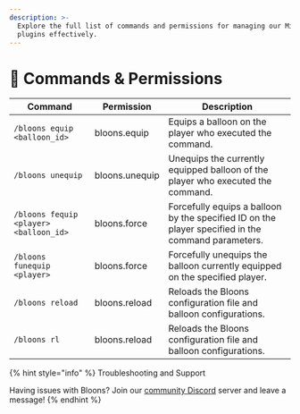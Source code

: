 ```yaml
---
description: >-
  Explore the full list of commands and permissions for managing our Minecraft
  plugins effectively.
---
```


# 💾 Commands & Permissions

| Command                                | Permission     | Description                                                                                        |
| -------------------------------------- | -------------- | -------------------------------------------------------------------------------------------------- |
| `/bloons equip <balloon_id>`           | bloons.equip   | Equips a balloon on the player who executed the command.                                           |
| `/bloons unequip`                      | bloons.unequip | Unequips the currently equipped balloon of the player who executed the command.                    |
| `/bloons fequip <player> <balloon_id>` | bloons.force   | Forcefully equips a balloon by the specified ID on the player specified in the command parameters. |
| `/bloons funequip <player>`            | bloons.force   | Forcefully unequips the balloon currently equipped on the specified player.                        |
| `/bloons reload`                       | bloons.reload  | Reloads the Bloons configuration file and balloon configurations.                                  |
| `/bloons rl`                           | bloons.reload  | Reloads the Bloons configuration file and balloon configurations.                                  |

{% hint style="info" %}
Troubleshooting and Support

Having issues with Bloons? Join our [community Discord](https://jeqo.net/discord) server and leave a message!
{% endhint %}
